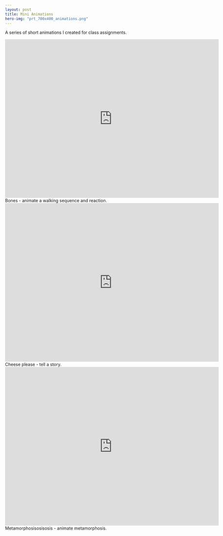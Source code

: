 ```yaml
---
layout: post
title: Mini Animations
hero-img: "prt_700x400_animations.png"
---
```


A series of short animations I created for class assignments.

<iframe src="http://player.vimeo.com/video/33391742?title=0&byline=0&portrait=0" width="700" height="520" frameborder="0" webkitAllowFullScreen mozallowfullscreen allowFullScreen></iframe>
Bones - animate a walking sequence and reaction.

<iframe src="http://player.vimeo.com/video/40100309?title=0&byline=0&portrait=0" width="700" height="520" frameborder="0" webkitAllowFullScreen mozallowfullscreen allowFullScreen></iframe>
Cheese please - tell a story.

<iframe src="http://player.vimeo.com/video/31425422?title=0&byline=0&portrait=0" width="700" height="520" frameborder="0" webkitAllowFullScreen mozallowfullscreen allowFullScreen></iframe>
Metamorphosisosisosis - animate metamorphosis.
